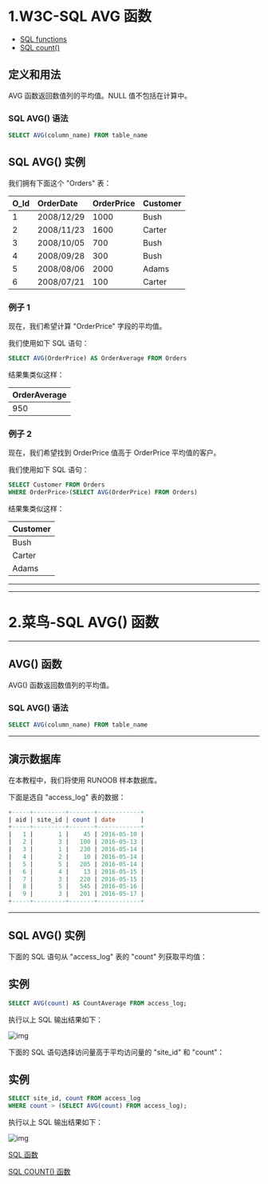 # 1.W3C-SQL AVG 函数

- [SQL functions](https://www.w3school.com.cn/sql/sql_functions.asp)
- [SQL count()](https://www.w3school.com.cn/sql/sql_func_count.asp)

## 定义和用法

AVG 函数返回数值列的平均值。NULL 值不包括在计算中。

### SQL AVG() 语法

```sql
SELECT AVG(column_name) FROM table_name
```

## SQL AVG() 实例

我们拥有下面这个 "Orders" 表：

| O_Id | OrderDate  | OrderPrice | Customer |
| :--- | :--------- | :--------- | :------- |
| 1    | 2008/12/29 | 1000       | Bush     |
| 2    | 2008/11/23 | 1600       | Carter   |
| 3    | 2008/10/05 | 700        | Bush     |
| 4    | 2008/09/28 | 300        | Bush     |
| 5    | 2008/08/06 | 2000       | Adams    |
| 6    | 2008/07/21 | 100        | Carter   |

### 例子 1

现在，我们希望计算 "OrderPrice" 字段的平均值。

我们使用如下 SQL 语句：

```sql
SELECT AVG(OrderPrice) AS OrderAverage FROM Orders
```

结果集类似这样：

| OrderAverage |
| :----------- |
| 950          |

### 例子 2

现在，我们希望找到 OrderPrice 值高于 OrderPrice 平均值的客户。

我们使用如下 SQL 语句：

```sql
SELECT Customer FROM Orders
WHERE OrderPrice>(SELECT AVG(OrderPrice) FROM Orders)
```

结果集类似这样：

| Customer |
| :------- |
| Bush     |
| Carter   |
| Adams    |



---------------------

-------------------------



# 2.菜鸟-SQL AVG() 函数

------

## AVG() 函数

AVG() 函数返回数值列的平均值。

### SQL AVG() 语法
```sql
SELECT AVG(column_name) FROM table_name
```


------

## 演示数据库

在本教程中，我们将使用 RUNOOB 样本数据库。

下面是选自 "access_log" 表的数据：

```sql
+-----+---------+-------+------------+
| aid | site_id | count | date       |
+-----+---------+-------+------------+
|   1 |       1 |    45 | 2016-05-10 |
|   2 |       3 |   100 | 2016-05-13 |
|   3 |       1 |   230 | 2016-05-14 |
|   4 |       2 |    10 | 2016-05-14 |
|   5 |       5 |   205 | 2016-05-14 |
|   6 |       4 |    13 | 2016-05-15 |
|   7 |       3 |   220 | 2016-05-15 |
|   8 |       5 |   545 | 2016-05-16 |
|   9 |       3 |   201 | 2016-05-17 |
+-----+---------+-------+------------+
```



------

## SQL AVG() 实例

下面的 SQL 语句从 "access_log" 表的 "count" 列获取平均值：

## 实例
```sql
SELECT AVG(count) AS CountAverage FROM access_log;
```
执行以上 SQL 输出结果如下：

![img](https://i.loli.net/2021/07/24/doXZJn6AbUl4Ijx.jpg)

下面的 SQL 语句选择访问量高于平均访问量的 "site_id" 和 "count"：

## 实例
```sql
SELECT site_id, count FROM access_log
WHERE count > (SELECT AVG(count) FROM access_log);
```
执行以上 SQL 输出结果如下：

![img](https://i.loli.net/2021/07/24/lajhirtnGMBWyIs.jpg)



 [SQL 函数](https://www.runoob.com/sql/sql-function.html)

[SQL COUNT() 函数](https://www.runoob.com/sql/sql-func-count.html) 